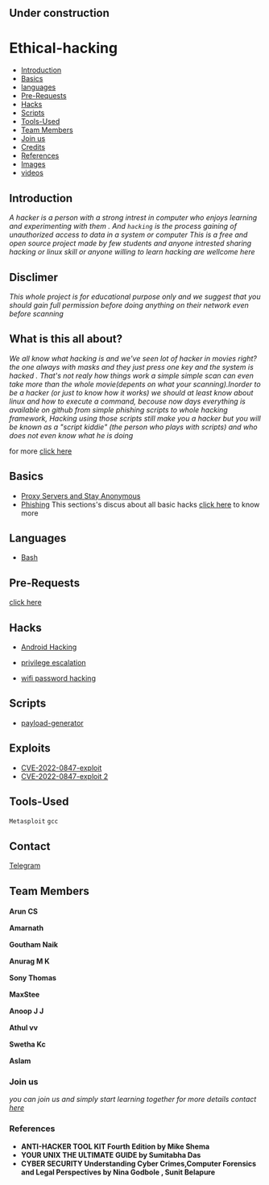 ## Under construction
# Ethical-hacking

- [Introduction](#introduction)
- [Basics](#basics)
- [languages](#languages)
- [Pre-Requests](#pre-requests)
- [Hacks](#hacks)
- [Scripts](#scripts)
- [Tools-Used](#Tools-Used)
- [Team Members](#team-members)
- [Join us](#join-us)
- [Credits]()
- [References](#references)
- [Images](#images)
- [videos]()

## Introduction
*A hacker is a person with a strong intrest in computer who enjoys learning and experimenting with them . And `hacking` is the process gaining of unauthorized access to data in a system or computer*
<i>     This is a free and open source project made by few students and anyone intrested sharing 
hacking or linux skill or anyone willing to learn hacking are wellcome here 
</i>

<h2 class="title">Disclimer</h2>
<i>   This whole project is for educational purpose only and we suggest that you should gain full permission before doing anything on their network even before scanning</i>

<h2 class="title">What is this all about?</h2>
<i class="discription">   We all know what hacking is and we've seen lot of hacker in movies right? the one always with masks and they just press one key and the system is hacked . That's not realy how things work a simple simple scan can even take more than the whole movie(depents on what your scanning).Inorder to be a hacker (or just to know how it works) we should at least know about linux and how to execute a command, becouse now days everything is available on github from simple phishing scripts to whole hacking framework, Hacking using those scripts still make you a hacker but you will be known as a "script kiddie" (the person who plays with scripts) and who does not even know what he is doing </i>


for more [click here](https://github.com/aruncs31s/ethical-hacking/tree/main/Introduction)

## Basics 
- [Proxy Servers and Stay Anonymous](https://github.com/aruncs31s/ethical-hacking/tree/main/Basics#proxy-servers-and-stay-anonymous)
- [Phishing](https://github.com/aruncs31s/ethical-hacking/tree/main/Basics#phishing)
This sections's discus about all basic hacks
[click here](https://github.com/aruncs31s/ethical-hacking/tree/main/Basics) to know more 

## Languages
- [Bash](https://github.com/aruncs31s/ethical-hacking/tree/main/languages)

## Pre-Requests

[click here](https://github.com/aruncs31s/ethical-hacking/tree/main/Pre-Requests)


## Hacks
- [Android Hacking](https://github.com/aruncs31s/ethical-hacking/tree/main/android-hacking)

- [privilege escalation](https://github.com/aruncs31s/ethical-hacking/tree/main/privilege%20escalation)

- [wifi password hacking](https://github.com/aruncs31s/ethical-hacking/tree/main/Wifi%20Hacking)

## Scripts 
- [payload-generator](https://github.com/aruncs31s/ethical-hacking/blob/main/Scripts/payload-generator-script1.sh)

## Exploits 

- [CVE-2022-0847-exploit](https://github.com/aruncs31s/ethical-hacking/blob/main/Scripts/CVE-2022-0847-exploit.c)
- [CVE-2022-0847-exploit 2](https://github.com/aruncs31s/ethical-hacking/blob/main/Scripts/CVE-2022-0847-exploit.c2)

## Tools-Used
 
`Metasploit`   `gcc`
## Contact

[Telegram](https://t.me/+mqL4fZrUtEw0MjJl)

## Team Members

**Arun CS** [<img src="https://s18955.pcdn.co/wp-content/uploads/2018/02/github.png" width="16"/>](https://github.com/aruncs31s/) 

**Amarnath**[<img src="https://s18955.pcdn.co/wp-content/uploads/2018/02/github.png" width="16"/>](https://github.com/amarnath749)

**Goutham Naik**[<img src="https://s18955.pcdn.co/wp-content/uploads/2018/02/github.png" width="16"/>](https://github.com/Gouthamexe)

**Anurag M K**[<img src="https://s18955.pcdn.co/wp-content/uploads/2018/02/github.png" width="16"/>]()

**Sony Thomas**[<img src="https://s18955.pcdn.co/wp-content/uploads/2018/02/github.png" width="16"/>](https://github.com/sonyt86)

**MaxStee**[<img src="https://s18955.pcdn.co/wp-content/uploads/2018/02/github.png" width="16"/>](https://github.com/Maxsteee)


**Anoop J J**[<img src="https://s18955.pcdn.co/wp-content/uploads/2018/02/github.png" width="16"/>]()

**Athul vv** [<img src="https://s18955.pcdn.co/wp-content/uploads/2018/02/github.png" width="16"/>](https://github.com/athulvv1)

**Swetha Kc**[<img src="https://s18955.pcdn.co/wp-content/uploads/2018/02/github.png" width="16"/>]()

**Aslam**[<img src="https://s18955.pcdn.co/wp-content/uploads/2018/02/github.png" width="16"/>]()

### Join us
*you can join us and simply start learning together 
for more details contact [here](https://t.me/+mqL4fZrUtEw0MjJl)*

### References
- **ANTI-HACKER TOOL KIT Fourth Edition by Mike Shema**
- **YOUR UNIX THE ULTIMATE GUIDE by Sumitabha Das**
- **CYBER SECURITY Understanding Cyber Crimes,Computer Forensics and Legal Perspectives by Nina Godbole , Sunit Belapure**
